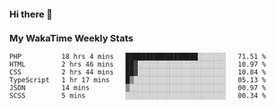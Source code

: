 ### Hi there 👋

<!--
**royschrauwen/royschrauwen** is a ✨ _special_ ✨ repository because its `README.md` (this file) appears on your GitHub profile.

Here are some ideas to get you started:

- 🔭 I’m currently working on ...
- 🌱 I’m currently learning ...
- 👯 I’m looking to collaborate on ...
- 🤔 I’m looking for help with ...
- 💬 Ask me about ...
- 📫 How to reach me: ...
- 😄 Pronouns: ...
- ⚡ Fun fact: ...
-->


### My WakaTime Weekly Stats
<!--START_SECTION:waka-->

```text
PHP          18 hrs 4 mins   ██████████████████░░░░░░░   71.51 %
HTML         2 hrs 46 mins   ██▓░░░░░░░░░░░░░░░░░░░░░░   10.97 %
CSS          2 hrs 44 mins   ██▓░░░░░░░░░░░░░░░░░░░░░░   10.84 %
TypeScript   1 hr 17 mins    █▒░░░░░░░░░░░░░░░░░░░░░░░   05.13 %
JSON         14 mins         ▒░░░░░░░░░░░░░░░░░░░░░░░░   00.97 %
SCSS         5 mins          ░░░░░░░░░░░░░░░░░░░░░░░░░   00.34 %
```

<!--END_SECTION:waka-->
